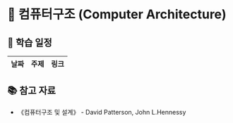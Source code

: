 # 🧩 컴퓨터구조 (Computer Architecture)

## 📅 학습 일정
| 날짜 | 주제 | 링크 |
|------|------|------|

## 📚 참고 자료
- 《컴퓨터구조 및 설계》 - David Patterson, John L.Hennessy
